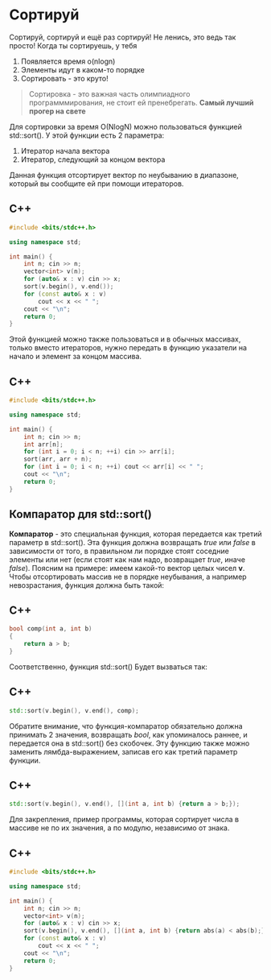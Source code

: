 # Сортируй

Сортируй, сортируй и ещё раз сортируй! Не ленись, это ведь так просто! Когда ты сортируешь, у тебя
1. Появляется время o(nlogn)
2. Элементы идут в каком-то порядке
3. Сортировать - это круто!

> Сортировка - это важная часть олимпиадного программмирования, не стоит ей пренебрегать.
> **Самый лучший прогер на свете**

Для сортировки за время O(NlogN) можно пользоваться функцией std::sort(). У этой функции есть 2 параметра:
1. Итератор начала вектора
2. Итератор, следующий за концом вектора

Данная функция отсортирует вектор по неубыванию в диапазоне, который вы сообщите ей при помощи итераторов.

## C++

```c++
#include <bits/stdc++.h>

using namespace std;

int main() {
    int n; cin >> n;
    vector<int> v(n);
    for (auto& x : v) cin >> x;
    sort(v.begin(), v.end());
    for (const auto& x : v)
        cout << x << " ";
    cout << "\n";
    return 0;
}
```

Этой функцией можно также пользоваться и в обычных массивах, только вместо итераторов, нужно передать в функцию указатели на начало и элемент за концом массива.

## C++

```c++
#include <bits/stdc++.h>

using namespace std;

int main() {
    int n; cin >> n;
    int arr[n];
    for (int i = 0; i < n; ++i) cin >> arr[i];
    sort(arr, arr + n);
    for (int i = 0; i < n; ++i) cout << arr[i] << " ";
    cout << "\n";
    return 0;
}
```

## Компаратор для std::sort()

**Компаратор** - это специальная функция, которая передается как третий параметр в std::sort(). Эта функция должна возвращать *true* или *false* в зависимости от того, в правильном ли порядке стоят соседние элементы или нет (если стоят как нам надо, возвращает *true*, иначе *false*). Поясним на примере: имеем какой-то вектор целых чисел **v**. Чтобы отсортировать массив не в порядке неубывания, а например невозрастания, функция должна быть такой:

## C++

```c++
bool comp(int a, int b)
{
    return a > b;
}
```

Соответственно, функция std::sort() Будет вызваться так:

## C++

```c++
std::sort(v.begin(), v.end(), comp);
```

Обратите внимание, что функция-компаратор обязательно должна принимать 2 значения, возвращать *bool*, как упоминалось раннее, и передается она в std::sort() без скобочек. Эту функцию также можно заменить лямбда-выражением, записав его как третий параметр функции.

## C++

```c++
std::sort(v.begin(), v.end(), [](int a, int b) {return a > b;});
```

Для закрепления, пример программы, которая сортирует числа в массиве не по их значения, а по модулю, независимо от знака.

## C++

```c++
#include <bits/stdc++.h>

using namespace std;

int main() {
    int n; cin >> n;
    vector<int> v(n);
    for (auto& x : v) cin >> x;
    sort(v.begin(), v.end(), [](int a, int b) {return abs(a) < abs(b);});
    for (const auto& x : v)
        cout << x << " ";
    cout << "\n";
    return 0;
}
```

[//]: # (These are reference links used in the body of this note and get stripped out when the markdown processor does its job. There is no need to format nicely because it shouldn't be seen. Thanks SO - http://stackoverflow.com/questions/4823468/store-comments-in-markdown-syntax)


   [dill]: <https://github.com/joemccann/dillinger>
   [git-repo-url]: <https://github.com/joemccann/dillinger.git>
   [john gruber]: <http://daringfireball.net>
   [df1]: <http://daringfireball.net/projects/markdown/>
   [markdown-it]: <https://github.com/markdown-it/markdown-it>
   [Ace Editor]: <http://ace.ajax.org>
   [node.js]: <http://nodejs.org>
   [Twitter Bootstrap]: <http://twitter.github.com/bootstrap/>
   [jQuery]: <http://jquery.com>
   [@tjholowaychuk]: <http://twitter.com/tjholowaychuk>
   [express]: <http://expressjs.com>
   [AngularJS]: <http://angularjs.org>
   [Gulp]: <http://gulpjs.com>

   [PlDb]: <https://github.com/joemccann/dillinger/tree/master/plugins/dropbox/README.md>
   [PlGh]: <https://github.com/joemccann/dillinger/tree/master/plugins/github/README.md>
   [PlGd]: <https://github.com/joemccann/dillinger/tree/master/plugins/googledrive/README.md>
   [PlOd]: <https://github.com/joemccann/dillinger/tree/master/plugins/onedrive/README.md>
   [PlMe]: <https://github.com/joemccann/dillinger/tree/master/plugins/medium/README.md>
   [PlGa]: <https://github.com/RahulHP/dillinger/blob/master/plugins/googleanalytics/README.md>
